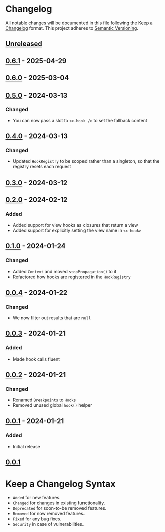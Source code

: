 # Changelog

All notable changes will be documented in this file following the [Keep a Changelog](https://keepachangelog.com/en/1.0.0/) 
format. This project adheres to [Semantic Versioning](https://semver.org/spec/v2.0.0.html).

## [Unreleased]

## [0.6.1] - 2025-04-29

## [0.6.0] - 2025-03-04

## [0.5.0] - 2024-03-13

### Changed

-   You can now pass a slot to `<x-hook />` to set the fallback content

## [0.4.0] - 2024-03-13

### Changed

-   Updated `HookRegistry` to be scoped rather than a singleton, so that the registry resets each request

## [0.3.0] - 2024-03-12

## [0.2.0] - 2024-02-12

### Added

-   Added support for view hooks as closures that return a view
-   Added support for explicitly setting the view name in `<x-hook>`

## [0.1.0] - 2024-01-24

### Changed

-   Added `Context` and moved `stopPropagation()` to it
-   Refactored how hooks are registered in the `HookRegistry`

## [0.0.4] - 2024-01-22

### Changed

-   We now filter out results that are `null`

## [0.0.3] - 2024-01-21

### Added

-   Made hook calls fluent

## [0.0.2] - 2024-01-21

### Changed

-   Renamed `Breakpoints` to `Hooks`
-   Removed unused global `hook()` helper

## [0.0.1] - 2024-01-21

### Added

-   Initial release

## [0.0.1]

# Keep a Changelog Syntax

-   `Added` for new features.
-   `Changed` for changes in existing functionality.
-   `Deprecated` for soon-to-be removed features.
-   `Removed` for now removed features.
-   `Fixed` for any bug fixes. 
-   `Security` in case of vulnerabilities.

[Unreleased]: https://github.com/glhd/hooks/compare/0.6.1...HEAD

[0.6.1]: https://github.com/glhd/hooks/compare/0.6.0...0.6.1

[0.6.0]: https://github.com/glhd/hooks/compare/0.5.0...0.6.0

[0.5.0]: https://github.com/glhd/hooks/compare/0.4.0...0.5.0

[0.4.0]: https://github.com/glhd/hooks/compare/0.3.0...0.4.0

[0.3.0]: https://github.com/glhd/hooks/compare/0.2.0...0.3.0

[0.2.0]: https://github.com/glhd/hooks/compare/0.1.0...0.2.0

[0.1.0]: https://github.com/glhd/hooks/compare/0.0.4...0.1.0

[0.0.4]: https://github.com/glhd/hooks/compare/0.0.3...0.0.4

[0.0.3]: https://github.com/glhd/hooks/compare/0.0.2...0.0.3

[0.0.2]: https://github.com/glhd/hooks/compare/0.0.1...0.0.2

[0.0.1]: https://github.com/glhd/hooks/compare/0.0.1...0.0.1

[0.0.1]: https://github.com/glhd/hooks/compare/0.0.1...0.0.1
